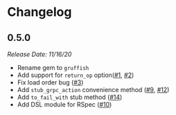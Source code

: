 # Changelog

## 0.5.0
*Release Date: 11/16/20*

- Rename gem to `gruffish`
- Add support for `return_op` option([#1](https://github.com/Freshly/gruffish/pull/1), [#2](https://github.com/Freshly/gruffish/pull/2))
- Fix load order bug ([#3](https://github.com/Freshly/gruffish/pull/3))
- Add `stub_grpc_action` convenience method ([#9](https://github.com/Freshly/gruffish/pull/9), [#12](https://github.com/Freshly/gruffish/pull/12))
- Add `to_fail_with` stub method ([#14](https://github.com/Freshly/gruffish/pull/14))
- Add DSL module for RSpec ([#10](https://github.com/Freshly/gruffish/pull/10))
